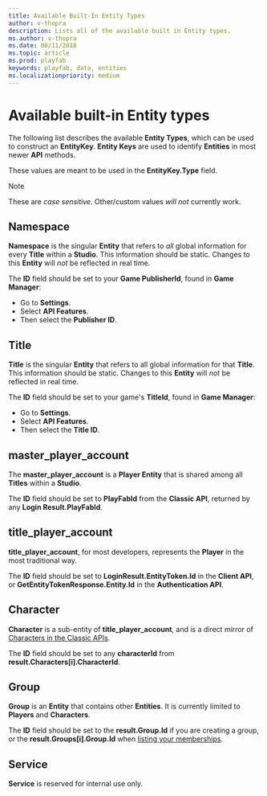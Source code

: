 ```yaml
---
title: Available Built-In Entity Types
author: v-thopra
description: Lists all of the available built in Entity types.
ms.author: v-thopra
ms.date: 08/11/2018
ms.topic: article
ms.prod: playfab
keywords: playfab, data, entities
ms.localizationpriority: medium
---
```


# Available built-in Entity types

The following list describes the available **Entity Types**, which can be used to construct an **EntityKey**. **Entity Keys** are used to identify **Entities** in most newer **API** methods.

These values are meant to be used in the **EntityKey.Type** field.

> [!NOTE]
> These are *case sensitive*. Other/custom values *will not* currently work.

## Namespace

**Namespace** is the singular **Entity** that refers to *all* global information for every **Title** within a **Studio**. This information should be static. Changes to this **Entity** will *not* be reflected in real time.

The **ID** field should be set to your **Game PublisherId**, found in **Game Manager**:

- Go to **Settings**.
- Select **API Features**.
- Then select the **Publisher ID**.

## Title

**Title** is the singular **Entity** that refers to all global information for that **Title**. This information should be static. Changes to this **Entity** will *not* be reflected in real time.

The **ID** field should be set to your game's **TitleId**, found in **Game Manager**:

- Go to **Settings**.
- Select **API Features**.
- Then select the **Title ID**.

## master_player_account

The **master_player_account** is a **Player Entity** that is shared among all **Titles** within a **Studio**.

The **ID** field should be set to **PlayFabId** from the **Classic API**, returned by any **Login Result.PlayFabId**.

## title_player_account

**title_player_account**, for most developers, represents the **Player** in the most traditional way.

The **ID** field should be set to **LoginResult.EntityToken.Id** in the **Client API**, or **GetEntityTokenResponse.Entity.Id** in the **Authentication API**.

## Character

**Character** is a sub-entity of **title_player_account**, and is a direct mirror of [Characters in the Classic APIs](xref:titleid.playfabapi.com.client.characters.getalluserscharacters).

The **ID** field should be set to any **characterId** from **result.Characters[i].CharacterId**.

## Group

**Group** is an **Entity** that contains other **Entities**. It is currently limited to **Players** and **Characters**.

The **ID** field should be set to the **result.Group.Id** if you are creating a group, or the **result.Groups[i].Group.Id** when [listing your memberships](xref:titleid.playfabapi.com.groups.groups.listmembership).

## Service

**Service** is reserved for internal use only.